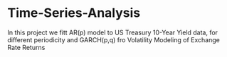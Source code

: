 # Time-Series-Analysis
In this project we fitt AR(p) model to US Treasury 10-Year Yield data, for different periodicity and GARCH(p,q) fro Volatility Modeling of Exchange Rate Returns
